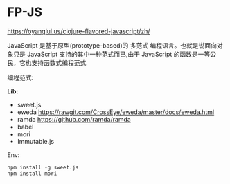# FP-JS

https://oyanglul.us/clojure-flavored-javascript/zh/

JavaScript 是基于原型(prototype-based)的 多范式 编程语言。也就是说面向对象只是 JavaScript 支持的其中一种范式而已,由于 JavaScript 的函数是一等公民，它也支持函数式编程范式

编程范式:


**Lib:**
- sweet.js
- eweda https://rawgit.com/CrossEye/eweda/master/docs/eweda.html
- ramda https://github.com/ramda/ramda
- babel
- mori
- Immutable.js


Env:
~~~
npm install -g sweet.js
npm install mori
~~~	